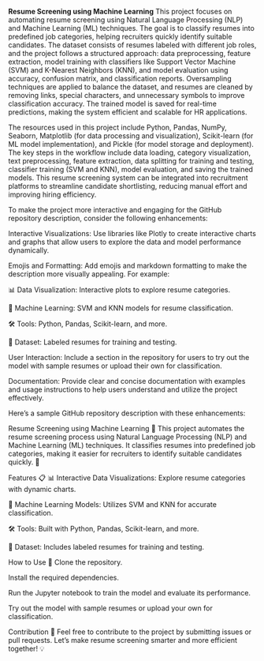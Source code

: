 **Resume Screening using Machine Learning**
This project focuses on automating resume screening using Natural Language Processing (NLP) and Machine Learning (ML) techniques. The goal is to classify resumes into predefined job categories, helping recruiters quickly identify suitable candidates. The dataset consists of resumes labeled with different job roles, and the project follows a structured approach: data preprocessing, feature extraction, model training with classifiers like Support Vector Machine (SVM) and K-Nearest Neighbors (KNN), and model evaluation using accuracy, confusion matrix, and classification reports. Oversampling techniques are applied to balance the dataset, and resumes are cleaned by removing links, special characters, and unnecessary symbols to improve classification accuracy. The trained model is saved for real-time predictions, making the system efficient and scalable for HR applications.

The resources used in this project include Python, Pandas, NumPy, Seaborn, Matplotlib (for data processing and visualization), Scikit-learn (for ML model implementation), and Pickle (for model storage and deployment). The key steps in the workflow include data loading, category visualization, text preprocessing, feature extraction, data splitting for training and testing, classifier training (SVM and KNN), model evaluation, and saving the trained models. This resume screening system can be integrated into recruitment platforms to streamline candidate shortlisting, reducing manual effort and improving hiring efficiency.

To make the project more interactive and engaging for the GitHub repository description, consider the following enhancements:

Interactive Visualizations: Use libraries like Plotly to create interactive charts and graphs that allow users to explore the data and model performance dynamically.

Emojis and Formatting: Add emojis and markdown formatting to make the description more visually appealing. For example:

📊 Data Visualization: Interactive plots to explore resume categories.

🤖 Machine Learning: SVM and KNN models for resume classification.

🛠️ Tools: Python, Pandas, Scikit-learn, and more.

📂 Dataset: Labeled resumes for training and testing.

User Interaction: Include a section in the repository for users to try out the model with sample resumes or upload their own for classification.

Documentation: Provide clear and concise documentation with examples and usage instructions to help users understand and utilize the project effectively.

Here’s a sample GitHub repository description with these enhancements:

Resume Screening using Machine Learning 🤖
This project automates the resume screening process using Natural Language Processing (NLP) and Machine Learning (ML) techniques. It classifies resumes into predefined job categories, making it easier for recruiters to identify suitable candidates quickly. 🚀

Features 📋
📊 Interactive Data Visualizations: Explore resume categories with dynamic charts.

🤖 Machine Learning Models: Utilizes SVM and KNN for accurate classification.

🛠️ Tools: Built with Python, Pandas, Scikit-learn, and more.

📂 Dataset: Includes labeled resumes for training and testing.

How to Use 🚀
Clone the repository.

Install the required dependencies.

Run the Jupyter notebook to train the model and evaluate its performance.

Try out the model with sample resumes or upload your own for classification.

Contribution 🤝
Feel free to contribute to the project by submitting issues or pull requests. Let’s make resume screening smarter and more efficient together! 💡

